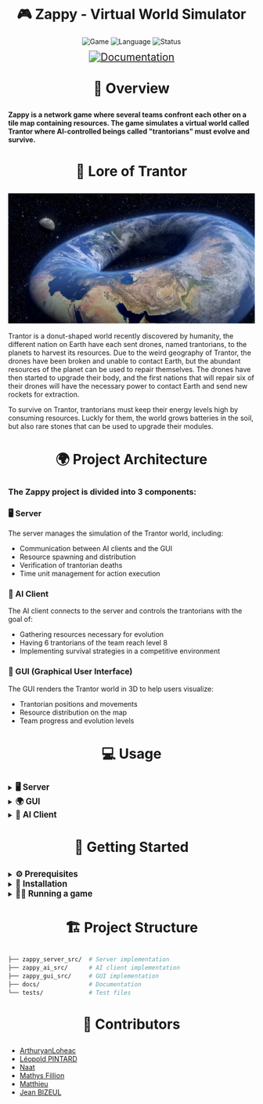 <h1 align=center>🎮 Zappy - Virtual World Simulator</h1>
<p align="center">
    <img src="https://img.shields.io/badge/Game-Simulation-orange" alt="Game"/>
    <img src="https://img.shields.io/badge/Language-C/C++-blue" alt="Language"/>
    <img src="https://img.shields.io/badge/Status-In%20Development-green" alt="Status"/>
</p>

<p align="center">
    <a href="https://arthuryanloheac.github.io/ZAPPY/" target="_blank">
        <img src="https://img.shields.io/badge/Documentation-Visit%20Here-blue" alt="Documentation" style="transform: scale(1.5);" />
    </a>
</p>

# <p align=center> 📜 Overview </p>

#### Zappy is a network game where several teams confront each other on a tile map containing resources. The game simulates a virtual world called Trantor where AI-controlled beings called "trantorians" must evolve and survive.

# <p align=center> 📖 Lore of Trantor </p>

<p align="center">
    <img src="docs/static/img/trantor.png" alt="Trantor World" width="600"/>
</p>

Trantor is a donut-shaped world recently discovered by humanity, the different nation on Earth have each sent drones, named trantorians, to the planets to harvest its resources. Due to the weird geography of Trantor, the drones have been broken and unable to contact Earth, but the abundant resources of the planet can be used to repair themselves. The drones have then started to upgrade their body, and the first nations that will repair six of their drones will have the necessary power to contact Earth and send new rockets for extraction.

To survive on Trantor, trantorians must keep their energy levels high by consuming resources. Luckly for them, the world grows batteries in the soil, but also rare stones that can be used to upgrade their modules.

# <p align=center> 🌍 Project Architecture </p>

### The Zappy project is divided into 3 components:

### 🖥️ Server
The server manages the simulation of the Trantor world, including:
- Communication between AI clients and the GUI
- Resource spawning and distribution
- Verification of trantorian deaths
- Time unit management for action execution

### 🤖 AI Client
The AI client connects to the server and controls the trantorians with the goal of:
- Gathering resources necessary for evolution
- Having 6 trantorians of the team reach level 8
- Implementing survival strategies in a competitive environment

### 🎨 GUI (Graphical User Interface)
The GUI renders the Trantor world in 3D to help users visualize:
- Trantorian positions and movements
- Resource distribution on the map
- Team progress and evolution levels

# <p align=center> 💻 Usage </p>

<details> <summary> <b><span style="font-size: 1.2em;">🖥️ Server</span></b> </summary>

```sh
USAGE: ./zappy_server -p port -x width -y height -n name1 name2 ... -c clientsNb -f freq
```

| Option | Parameter | Description |
|--------|-----------|-------------|
| -p | port | port number |
| -x | width | width of the world |
| -y | height | height of the world |
| -n | name1 name2 ... | name of the team |
| -c | clientsNb | number of authorized clients per team |
| -f | freq | reciprocal of time unit for execution of actions |
| -v, -vv, -vvv | ---- | set verbose level (WARNINGS, INFOS, DEBUGS) |

> The team name GRAPHIC is reserved for the GUI to authenticate itself as such to the server.

</details>

<details> <summary> <b><span style="font-size: 1.2em;">🌍 GUI</span></b> </summary>

```sh
USAGE: ./zappy_gui -p port -h machine
```

| Option | Parameter | Description |
|--------|-----------|-------------|
| -p | port | port number |
| -h | machine | hostname of the server |
| -v, -vv, -vvv | ---- | set verbose level (WARNINGS, INFOS, DEBUGS) |

</details>

<details> <summary> <b><span style="font-size: 1.2em;">🤖 AI Client</span></b> </summary>

```sh
USAGE: ./zappy_ai -p port -n name -h machine
```

| Option | Parameter | Description |
|--------|-----------|-------------|
| -p | port | port number |
| -n | name | name of the team |
| -h | machine | name of the machine; localhost by default |
| -v, -vv, -vvv | ---- | set verbose level (WARNINGS, INFOS, DEBUGS) |

> The team name GRAPHIC is reserved for the GUI to authenticate itself as such to the server.

</details>

# <p align=center> 🚀 Getting Started </p>

<details> <summary> <b><span style="font-size: 1.2em;">⚙️ Prerequisites</span></b> </summary>

- C/C++ compiler (gcc/g++)
- Make
- Irrlicht 3D library

</details>

<details> <summary> <b><span style="font-size: 1.2em;">🛜 Installation</span></b> </summary>

1. Clone the repository
```sh
git clone https://github.com/ArthuryanLoheac/ZAPPY.git
cd ZAPPY
```

2. Compile the project
```sh
make
```

This will build all three components: the server, AI clients, and GUI.

If you want to compile only one part, you can use
```sh
make <name-of-the-binary>
```

Name of the binary is either `zappy-server`, `zappy-ai` or `zappy-gui`.

</details>

<details> <summary> <b><span style="font-size: 1.2em;">🏃‍♂️ Running a game</span></b> </summary>

1. Start the server:
```sh
./zappy_server -p 4242 -x 10 -y 10 -n team1 team2 -c 5 -f 100
```

2. Launch the GUI:
```sh
./zappy_gui -p 4242 -h localhost
```

3. Connect AI clients:
```sh
./zappy_ai -p 4242 -n team1 -h localhost
./zappy_ai -p 4242 -n team2 -h localhost
```

</details>

# <p align=center> 🏗️ Project Structure </p>

```sh
├── zappy_server_src/  # Server implementation
├── zappy_ai_src/      # AI client implementation
├── zappy_gui_src/     # GUI implementation
├── docs/              # Documentation
└── tests/             # Test files
```

# <p align=center> 👥 Contributors </p>

- [ArthuryanLoheac](https://github.com/ArthuryanLoheac)
- [Léopold PINTARD](https://github.com/Leopold-PINTARD)
- [Naat](https://github.com/NathanBezard)
- [Mathys Fillion](https://github.com/mathys-f)
- [Matthieu](https://github.com/MatthieuGA)
- [Jean BIZEUL](https://github.com/JeanBizeul)
